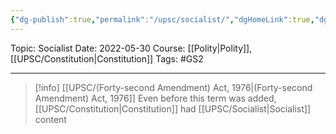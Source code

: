 ```yaml
---
{"dg-publish":true,"permalink":"/upsc/socialist/","dgHomeLink":true,"dgPassFrontmatter":false}
---
```


Topic: Socialist
Date: 2022-05-30
Course: [[Polity|Polity]], [[UPSC/Constitution|Constitution]]
Tags: #GS2 

---

> [!info] [[UPSC/(Forty-second Amendment) Act, 1976|(Forty-second Amendment) Act, 1976]]
> Even before this term was added, [[UPSC/Constitution|Constitution]] had [[UPSC/Socialist|Socialist]] content 







